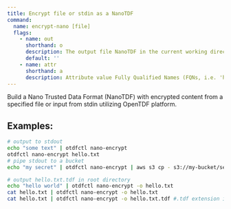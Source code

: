 ```yaml
---
title: Encrypt file or stdin as a NanoTDF
command:
  name: encrypt-nano [file]
  flags:
    - name: out
      shorthand: o
      description: The output file NanoTDF in the current working directory instead of stdout ('-o file.txt' and '-o file.txt.tdf' both write the NanoTDF as file.txt.tdf).
      default: ''
    - name: attr
      shorthand: a
      description: Attribute value Fully Qualified Names (FQNs, i.e. 'https://example.com/attr/attr1/value/value1') to apply to the encrypted data.
---
```


Build a Nano Trusted Data Format (NanoTDF) with encrypted content from a specified file or input from stdin utilizing OpenTDF platform.

## Examples:

```bash
# output to stdout
echo "some text" | otdfctl nano-encrypt
otdfctl nano-encrypt hello.txt
# pipe stdout to a bucket
echo "my secret" | otdfctl nano-encrypt | aws s3 cp - s3://my-bucket/secret.txt.tdf

# output hello.txt.tdf in root directory
echo "hello world" | otdfctl nano-encrypt -o hello.txt
cat hello.txt | otdfctl nano-encrypt -o hello.txt
cat hello.txt | otdfctl nano-encrypt -o hello.txt.tdf #.tdf extension is only added once
```
